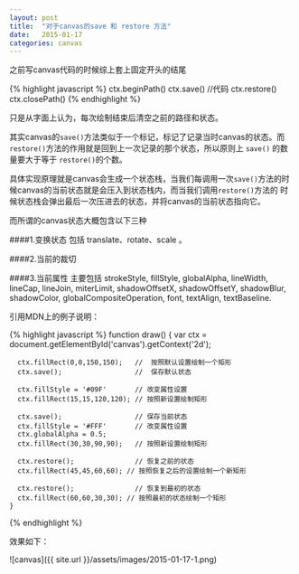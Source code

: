 ```yaml
---
layout: post
title:  "对于canvas的save 和 restore 方法"
date:   2015-01-17
categories: canvas
---
```


之前写canvas代码的时候综上套上固定开头的结尾

{% highlight javascript %}
    ctx.beginPath()
    ctx.save()
        //代码
    ctx.restore()
    ctx.closePath()
{% endhighlight %}

只是从字面上认为，每次绘制结束后清空之前的路径和状态。

其实canvas的`save()`方法类似于一个标记，标记了记录当时canvas的状态。而`restore()`方法的作用就是回到上一次记录的那个状态，所以原则上
`save()` 的数量要大于等于 `restore()`的个数。

具体实现原理就是canvas会生成一个状态栈，当我们每调用一次`save()`方法的时候canvas的当前状态就是会压入到状态栈内，而当我们调用`restore()`方法的
时候状态栈会弹出最后一次压进去的状态，并将canvas的当前状态指向它。

而所谓的canvas状态大概包含以下三种

####1.变换状态
包括 translate、rotate、scale 。

####2.当前的裁切

####3.当前属性
主要包括 strokeStyle, fillStyle, globalAlpha, lineWidth, lineCap, lineJoin, miterLimit, shadowOffsetX, shadowOffsetY, shadowBlur, shadowColor, globalCompositeOperation, font, textAlign, textBaseline.

引用MDN上的例子说明：

{% highlight javascript %}
    function draw() {
      var ctx = document.getElementById('canvas').getContext('2d');

      ctx.fillRect(0,0,150,150);   //  按照默认设置绘制一个矩形
      ctx.save();                  //  保存默认状态

      ctx.fillStyle = '#09F'       // 改变属性设置
      ctx.fillRect(15,15,120,120); // 按照新设置绘制矩形

      ctx.save();                  // 保存当前状态
      ctx.fillStyle = '#FFF'       // 改变属性设置
      ctx.globalAlpha = 0.5;
      ctx.fillRect(30,30,90,90);   // 按照新设置绘制矩形

      ctx.restore();               // 恢复之前的状态
      ctx.fillRect(45,45,60,60); // 按照恢复之后的设置绘制一个新矩形

      ctx.restore();               // 恢复到最初的状态
      ctx.fillRect(60,60,30,30); // 按照最初的状态绘制一个矩形
    }
{% endhighlight %}

效果如下：

![canvas]({{ site.url }}/assets/images/2015-01-17-1.png)